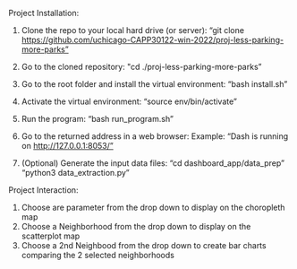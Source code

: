 Project Installation:
1. Clone the repo to your local hard drive (or server):
“git clone https://github.com/uchicago-CAPP30122-win-2022/proj-less-parking-more-parks”

2. Go to the cloned repository:
"cd ./proj-less-parking-more-parks”

3. Go to the root folder and install the virtual environment:
“bash install.sh”

4. Activate the virtual environment:
“source env/bin/activate”

5. Run the program:
“bash run_program.sh”

6. Go to the returned address in a web browser:
Example: “Dash is running on http://127.0.0.1:8053/”

7. (Optional) Generate the input data files:
“cd dashboard_app/data_prep”
“python3 data_extraction.py”

Project Interaction:
1. Choose are parameter from the drop down to display on the choropleth map
2. Choose a Neighborhood from the drop down to display on the scatterplot map
3. Choose a 2nd Neighbood from the drop down to create bar charts comparing the 2 selected neighborhoods

